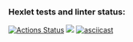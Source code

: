 ### Hexlet tests and linter status:
[![Actions Status](https://github.com/Motlakhov/python-project-49/workflows/hexlet-check/badge.svg)](https://github.com/Motlakhov/python-project-49/actions)
<a href="https://codeclimate.com/github/Motlakhov/python-project-49/maintainability"><img src="https://api.codeclimate.com/v1/badges/c76c3530f13d7cb7184b/maintainability" /></a>
[![asciicast](https://asciinema.org/a/rs4CnLwZqNFDNJku7v2pz1ywc.svg)](https://asciinema.org/a/rs4CnLwZqNFDNJku7v2pz1ywc)
